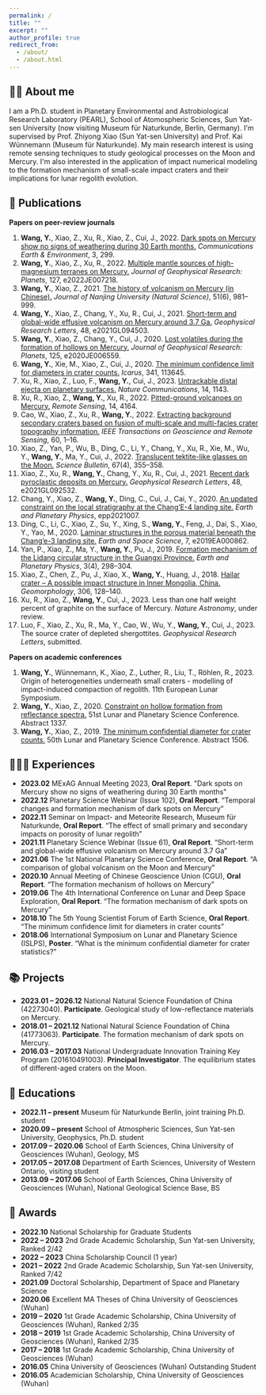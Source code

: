 ```yaml
---
permalink: /
title: ""
excerpt: ""
author_profile: true
redirect_from: 
  - /about/
  - /about.html
---
```

👨‍🎓 About me
------
I am a Ph.D. student in Planetary Environmental and Astrobiological Research Laboratory (PEARL), School of Atomospheric Sciences, Sun Yat-sen University (now visiting Museum für Naturkunde, Berlin, Germany). I'm supervised by Prof. Zhiyong Xiao (Sun Yat-sen University) and Prof. Kai Wünnemann (Museum für Naturkunde). My main research interest is using remote sensing techniques to study geological processes on the Moon and Mercury. I'm also interested in the application of impact numerical modeling to the formation mechanism of small-scale impact craters and their implications for lunar regolith evolution.


📝 Publications
------
**Papers on peer-review journals**
1. **Wang, Y.**, Xiao, Z., Xu, R., Xiao, Z., Cui, J., 2022. [Dark spots on Mercury show no signs of weathering during 30 Earth months.](https://doi.org/10.1038/s43247-022-00634-z) _Communications Earth & Environment_, 3, 299.
2. **Wang, Y.**, Xiao, Z., Xu, R., 2022. [Multiple mantle sources of high-magnesium terranes on Mercury.](https://doi.org/10.1029/2022JE007218) _Journal of Geophysical Research: Planets_, 127, e2022JE007218.
3. **Wang, Y.**, Xiao, Z., 2021. [The history of volcanism on Mercury (in Chinese).](https://doi.org/10.13232/j.cnki.jnju/2021.06.007) _Journal of Nanjing University (Natural Science)_, 51(6), 981–999.
4. **Wang, Y.**, Xiao, Z., Chang, Y., Xu, R., Cui, J., 2021. [Short-term and global-wide effusive volcanism on Mercury around 3.7 Ga.](https://doi.org/10.1029/2021GL094593) _Geophysical Research Letters_, 48, e2021GL094503.
5. **Wang, Y.**, Xiao, Z., Chang, Y., Cui, J., 2020. [Lost volatiles during the formation of hollows on Mercury.](https://doi.org/10.1029/2020JE006559) _Journal of Geophysical Research: Planets_, 125, e2020JE006559.
6. **Wang, Y.**, Xie, M., Xiao, Z., Cui, J., 2020. [The minimum confidence limit for diameters in crater counts.](https://doi.org/10.1016/j.icarus.2020.113645) _Icarus_, 341, 113645.
7. Xu, R., Xiao, Z., Luo, F., **Wang, Y.**, Cui, J., 2023. [Untrackable distal ejecta on planetary surfaces.](https://doi.org/10.1038/s41467-023-36771-y) _Nature Communications_, 14, 1143.
8. Xu, R., Xiao, Z., **Wang, Y.**, Xu, R., 2022. [Pitted-ground volcanoes on Mercury.](https://doi.org/10.3390/rs14174164) _Remote Sensing_, 14, 4164.
9. Cao, W., Xiao, Z., Xu, R., **Wang, Y.**, 2022. [Extracting background secondary craters based on fusion of multi-scale and multi-facies crater topography information.](https://doi.org/10.1109/TGRS.2022.3195201) _IEEE Transactions on Geoscience and Remote Sensing_, 60, 1–16.
10. Xiao, Z., Yan, P., Wu, B., Ding, C., Li, Y., Chang, Y., Xu, R., Xie, M., Wu, Y., **Wang, Y.**, Ma, Y., Cui, J., 2022. [Translucent tektite-like glasses on the Moon.](https://doi.org/10.1016/j.scib.2021.11.004) _Science Bulletin_, 67(4), 355–358.
11. Xiao, Z., Xu, R., **Wang, Y.**, Chang, Y., Xu, R., Cui, J., 2021. [Recent dark pyroclastic deposits on Mercury.](https://doi.org/10.1029/2021GL092532) _Geophysical Research Letters_, 48, e2021GL092532.
12. Chang, Y., Xiao, Z., **Wang, Y.**, Ding, C., Cui, J., Cai, Y., 2020. [An updated constraint on the local stratigraphy at the Chang’E-4 landing site.](https://doi.org/10.26464/epp2021007) _Earth and Planetary Physics_, epp2021007.
13. Ding, C., Li, C., Xiao, Z., Su, Y., Xing, S., **Wang, Y.**, Feng, J., Dai, S., Xiao, Y., Yao, M., 2020. [Laminar structures in the porous material beneath the Chang’e-3 landing site.](https://doi.org/10.1029/2019EA000862) _Earth and Space Science_, 7, e2019EA000862.
14. Yan, P., Xiao, Z., Ma, Y., **Wang, Y.**, Pu, J., 2019. [Formation mechanism of the Lidang circular structure in the Guangxi Province.](https://doi.org/10.26464/epp2019031) _Earth and Planetary Physics_, 3(4), 298–304.
15. Xiao, Z., Chen, Z., Pu, J., Xiao, X., **Wang, Y.**, Huang, J., 2018. [Hailar crater – A possible impact structure in Inner Mongolia, China.](https://doi.org/10.1016/j.geomorph.2018.01.020) _Geomorphology_, 306, 128–140.
16. Xu, R., Xiao, Z., **Wang, Y.**, Cui, J., 2023. Less than one half weight percent of graphite on the surface of Mercury. _Nature Astronomy_, under review.
17. Luo, F., Xiao, Z., Xu, R., Ma, Y., Cao, W., Wu, Y., **Wang, Y.**, Cui, J., 2023. The source crater of depleted shergottites. _Geophysical Research Letters_, submitted.

**Papers on academic conferences**

1.  **Wang, Y.**, Wünnemann, K., Xiao, Z., Luther, R., Liu, T., Röhlen, R., 2023. Origin of heterogeneities underneath small craters - modelling of impact-induced compaction of regolith. 11th European Lunar Symposium.
2.  **Wang, Y.**, Xiao, Z., 2020. [Constraint on hollow formation from reflectance spectra.](https://www.hou.usra.edu/meetings/lpsc2020/pdf/1337.pdf) 51st Lunar and Planetary Science Conference. Abstract 1337.
3. **Wang, Y.**, Xiao, Z., 2019. [The minimum confidential diameter for crater counts.](https://www.hou.usra.edu/meetings/lpsc2019/pdf/1506.pdf) 50th Lunar and Planetary Science Conference. Abstract 1506.

🙋🏻‍♂️ Experiences
------
* **2023.02** MExAG Annual Meeting 2023, **Oral Report**. "Dark spots on Mercury show no signs of weathering during 30 Earth months"
* **2022.12** Planetary Science Webinar (Issue 102), **Oral Report**. “Temporal changes and formation mechanism of dark spots on Mercury”
* **2022.11** Seminar on Impact- and Meteorite Research, Museum für Naturkunde, **Oral Report**. “The effect of small primary and secondary impacts on porosity of lunar regolith”
* **2021.11** Planetary Science Webinar (Issue 61), **Oral Report**. “Short-term and global-wide effusive volcanism on Mercury around 3.7 Ga”
* **2021.06** The 1st National Planetary Science Conference, **Oral Report**. “A comparison of global volcanism on the Moon and Mercury”
* **2020.10** Annual Meeting of Chinese Geoscience Union (CGU), **Oral Report**. “The formation mechanism of hollows on Mercury”
* **2019.06** The 4th International Conference on Lunar and Deep Space Exploration, **Oral Report**. “The formation mechanism of dark spots on Mercury”
* **2018.10** The 5th Young Scientist Forum of Earth Science, **Oral Report**. “The minimum confidence limit for diameters in crater counts”
* **2018.06** International Symposium on Lunar and Planetary Science (ISLPS), **Poster**. “What is the minimum confidential diameter for crater statistics?”

📚 Projects
------
* **2023.01 – 2026.12** National Natural Science Foundation of China (42273040). **Participate**. Geological study of low-reflectance materials on Mercury.
* **2018.01 – 2021.12** National Natural Science Foundation of China (41773063). **Participate**. The formation mechanism of dark spots on Mercury.
* **2016.03 – 2017.03** National Undergraduate Innovation Training Key Program (201610491003). **Principal Investigator**. The equilibrium states of different-aged craters on the Moon.

📖 Educations
------
* **2022.11 – present** Museum für Naturkunde Berlin, joint training Ph.D. student
* **2020.09 – present** School of Atmospheric Sciences, Sun Yat-sen University, Geophysics, Ph.D. student
* **2017.09 – 2020.06** School of Earth Sciences, China University of Geosciences (Wuhan), Geology, MS
* **2017.05 – 2017.08** Department of Earth Sciences, University of Western Ontario, visiting student
* **2013.09 – 2017.06** School of Earth Sciences, China University of Geosciences (Wuhan), National Geological Science Base, BS 

🥇 Awards
------
* **2022.10**     National Scholarship for Graduate Students
* **2022 – 2023** 2nd Grade Academic Scholarship, Sun Yat-sen University, Ranked 2/42
* **2022 – 2023** China Scholarship Council (1 year)
* **2021 – 2022** 2nd Grade Academic Scholarship, Sun Yat-sen University, Ranked 7/42
* **2021.09**     Doctoral Scholarship, Department of Space and Planetary Science
* **2020.06**     Excellent MA Theses of China University of Geosciences (Wuhan)
* **2019 – 2020** 1st Grade Academic Scholarship, China University of Geosciences (Wuhan), Ranked 2/35
* **2018 – 2019** 1st Grade Academic Scholarship, China University of Geosciences (Wuhan), Ranked 2/35
* **2017 – 2018** 1st Grade Academic Scholarship, China University of Geosciences (Wuhan)
* **2016.05**     China University of Geosciences (Wuhan) Outstanding Student
* **2016.05**     Academician Scholarship, China University of Geosciences (Wuhan)


